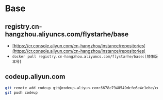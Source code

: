 # Base

## registry.cn-hangzhou.aliyuncs.com/flystarhe/base

* [https://cr.console.aliyun.com/cn-hangzhou/instance/repositories](https://cr.console.aliyun.com/cn-hangzhou/instance/repositories)
* `docker pull registry.cn-hangzhou.aliyuncs.com/flystarhe/base:[镜像版本号]`


## codeup.aliyun.com

```bash
git remote add codeup git@codeup.aliyun.com:6678e7948549dcfe6e4c1ebe/containers.git
git push codeup
```
